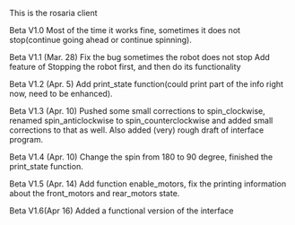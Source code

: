 This is the rosaria client

Beta V1.0 Most of the time it works fine, sometimes it does not stop(continue going ahead or continue spinning).

Beta V1.1 (Mar. 28) Fix the bug sometimes the robot does not stop Add feature of Stopping the robot first, and then do its functionality

Beta V1.2 (Apr. 5) Add print_state function(could print part of the info right now, need to be enhanced).

Beta V1.3 (Apr. 10) Pushed some small corrections to spin_clockwise, renamed spin_anticlockwise to spin_counterclockwise and added small corrections to that as well. Also added (very) rough draft of interface program.

Beta V1.4 (Apr. 10) Change the spin from 180 to 90 degree, finished the print_state function.

Beta V1.5 (Apr. 14) Add function enable_motors, fix the printing information about the front_motors and rear_motors state.

Beta V1.6(Apr 16) Added a functional version of the interface 